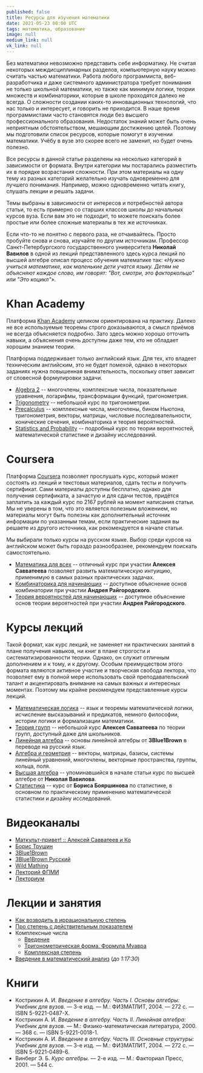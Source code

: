 ```yaml
---
published: false
title: Ресурсы для изучения математики
date: 2021-05-23 00:00 UTC
tags: математика, образование
image: null
medium_link: null
vk_link: null
---
```


Без математики невозможно представить себе информатику. Не считая некоторых
междисциплинарных разделов, компьютерную науку можно считать частью математики.
Работа любого программиста, веб-разработчика и даже системного администратора
требует понимания не только школьной математики, но также как минимум логики,
теории множеств и комбинаторики, которые в школе проходятся далеко не всегда.
О сложности создании каких-то инновационных технологий, что нас только и
интересует, и говорить не приходится. В наше время программистами часто
становятся люди без высшего профессионального образования. Недостаток знаний
может быть очень неприятным обстоятельством, мешающим достижению целей. Поэтому
мы подготовили список ресурсов, которые помогут в изучении математики. Учёбу в
вузе это скорее всего не заменит, но будет очень полезно.

Все ресурсы в данной статье разделены на несколько категорий в зависимости от
формата. Внутри категории мы постарались разместить их в порядке возрастания
сложности. При этом материалы на одну тему из разных категорий желательно
изучать одновременно для лучшего понимания. Например, можно одновременно читать
книгу, слушать лекции и решать задачи.

Темы выбраны в зависимости от интересов и потребностей автора статьи, то есть
примерно со старших классов школы до начальных курсов вуза. Если вам это не
подходит, то можете поискать более простые или более сложные материалы в тех же
источниках.

Если что-то не понятно с первого раза, не отчаивайтесь. Просто пробуйте снова и
снова, изучайте по другим источникам. Профессор Санкт-Петербургского
государственного университета **Николай Вавилов** в одной из лекций
представленного здесь курса лекций по высшей алгебре описал процесс обучения
математике так: «*Нужно учиться математике, как маленькие дети учатся языку.
Детям не объясняют каждое слово, им говорят: "Вот, смотри, это факторкольцо" или
"Это коцикл"*».

Khan Academy
============

Платформа [Khan Academy](https://khanacademy.org) целиком ориентирована на
практику. Далеко не все используемые теоремы строго доказываются, а смысл
приёмов не всегда объясняется подробно. Зато здесь можно хорошо отточить навыки,
а объяснения очень доступны даже тем, кто не обладает хорошим знанием теории.

Платформа поддерживает только английский язык. Для тех, кто владеет техническим
английским, это не будет помехой, однако в некоторых заданиях нужна повышенная
внимательность, поскольку ответ зависит от словесной формулировки задачи.

* [Algebra 2](https://khanacademy.org/math/algebra2) -- многочлены, комплексные
  числа, показательные уравнения, логарифмы, трансформации функций,
  тригонометрия.
* [Trigonometry](https://khanacademy.org/math/trigonometry) -- небольшой курс по
  тригонометрии.
* [Precalculus](https://khanacademy.org/math/precalculus) -- комплексные числа,
  многочлены, бином Ньютона, тригонометрия, векторы, матрицы, числовые
  последовательности, конические сечения, комбинаторика и теория вероятностей.
* [Statistics and Probability](https://khanacademy.org/math/statistics-probability)
  -- подробный курс по теории вероятностей, математической статистике и дизайну
  исследований.

Coursera
========

Платформа [Coursera](https://coursera.org) позволяет прослушать курс, который
может состоять из лекций и текстовых материалов, сдать тесты и получить
сертификат. Сами материалы доступны бесплатно, однако для получения сертификата,
а зачастую и для сдачи тестов, придётся заплатить за каждый курс по 2167 рублей
на момент написания статьи. Мы не уверены в том, что это является полезным
вложением, но материалы могут быть полезны как дополнительный источник
информации по указанным темам, если практические задания вы решаете из другого
источника, как рекомендуется в начале статьи.

Мы выбирали только курсы на русском языке. Выбор среди курсов на английском
может быть гораздо разнообразнее, рекомендуем поискать самостоятельно.

* [Математика для всех](https://coursera.org/learn/matematika-dlya-vseh) --
  отличный курс при участии **Алексея Савватеева** позволяет развить
  математическую интуицию, применимую в самых разных практических задачах.
* [Комбинаторика для начинающих](https://coursera.org/learn/kombinatorika-dlya-nachinayushchikh)
  -- доступное объяснение основ комбинатории при участии **Андрея
  Райгородского**.
* [Теория вероятностей для начинающих](https://coursera.org/learn/probability-theory-basics)
  -- доступное объяснение основ теории вероятностей при участии **Андрея
  Райгородского**.

Курсы лекций
============

Такой формат, как курс лекций, не заменяет ни практических занятий в плане
получения навыков, ни книг в плане строгости и систематизированности теории.
Однако, он служит отличным дополнением и к тому, и к другому. Особым
преимуществом этого формата являются активное участие и творческая свобода
лектора, что позволяет ему в полной мере использовать свой преподавательский
талант и акцентировать внимание на самых важных и интересных моментах. Поэтому
мы крайне рекомендуем представленные курсы лекций.

* [Математическая логика](https://youtube.com/playlist?list=PL4_hYwCyhAvZjAmC7XFESNgWbG6wMteVm)
  -- язык и теоремы математической логики, исчисление высказываний и предикатов,
  немного философии, истории логики и формализации математики.
* [Теория групп](https://youtube.com/playlist?list=PLgP3zuGMvbyp1fZ0uLMMkbUeTFgI6qLZ1)
  -- небольшой курс **Алексея Савватеева** по теории групп, доступный даже для
  школьников.
* [Линейная алгебра](https://youtube.com/playlist?list=PLVjLpKXnAGLXPaS7FRBjd5yZeXwJxZil2)
  -- основы линейной алгебры от **3Blue1Brown** в переводе на русский язык.
* [Алгебра и геометрия](https://youtube.com/playlist?list=PL4_hYwCyhAvbl0Q8dZRLJBdzc6j9S_p70)
  -- векторы, матрицы, базисы, системы линейный уравнений, многочлены, векторные
  пространства, группы, кольца, поля.
* [Высшая алгебра](https://youtube.com/playlist?list=PL-_cKNuVAYAWNayB696aQFTPcP6HiIC1c)
  -- упоминавшийся в начале статьи курс по высшей алгебре от **Николая
  Вавилова**.
* [Статистика](https://youtube.com/playlist?list=PLDrmKwRSNx7K3oySk9znyI4kolE8wQElL)
  -- курс от **Бориса Бояршинова** по статистике, в основном по практическому
  применению математической статистики и дизайну исследований.

Видеоканалы
===========

* [Маткульт-привет! :: Алексей Савватеев и Ко](https://youtube.com/c/%D0%9C%D0%B0%D1%82%D0%BA%D1%83%D0%BB%D1%8C%D1%82%D0%BF%D1%80%D0%B8%D0%B2%D0%B5%D1%82)
* [Борис Трушин](https://youtube.com/user/trushinbv)
* [3Blue1Brown](https://youtube.com/channel/UCYO_jab_esuFRV4b17AJtAw)
* [3Blue1Brown Русский](https://youtube.com/channel/UC6hAYNOWMmuqOBvFOuAFKwA)
* [Wild Mathing](https://youtube.com/c/WildMathing)
* [Лекторий ФПМИ](https://youtube.com/c/%D0%9B%D0%B5%D0%BA%D1%82%D0%BE%D1%80%D0%B8%D0%B9%D0%A4%D0%9F%D0%9C%D0%98)
* [Лекториум](https://youtube.com/user/OpenLektorium)

Лекции и занятия
================

* [Как возводить в иррациональную степень](https://youtu.be/9oBMwGcNjUs)
* [Про степень с действительным показателем](https://youtu.be/h7hIt2ekYqA)
* Комплексные числа
  * [Введение](https://youtu.be/4N1qybcVb1s)
  * [Тригонометрическая форма. Формула Муавра](https://youtu.be/GGaZ5IJEjXw)
  * [Комплексная степень](https://youtu.be/5gq4P63m9CA)
* [Введение в математический анализ](https://youtu.be/IlJyOGIboh8) (*до 1:17:30*)

Книги
=====

* Кострикин А. И. *Введение в алгебру. Часть I. Основы алгебры: Учебник для вузов.*       — 3-е изд. — М.: ФИЗМАТЛИТ,                        2004. — 272 с. — ISBN 5-9221-0487-Х.
* Кострикин А. И. *Введение в алгебру. Часть II. Линейная алгебра: Учебник для вузов.*               — М.: Физико-математическая литература, 2000. — 368 с. — ISBN 5-9221-0018-1.
* Кострикин А. И. *Введение в алгебру. Часть III. Основные структуры: Учебник для вузов.* — 3-е изд. — М.: ФИЗМАТЛИТ,                        2004. — 272 с. — ISBN 5-9221-0489-6.
* Винберг   Э. Б. *Курс алгебры.*                                                         — 2-е изд. — М.: Факториал Пресс,                  2001. — 544 с.
